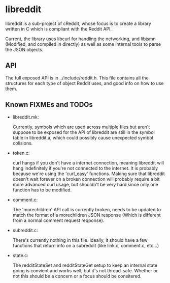 libreddit
=========

libreddit is a sub-project of cReddit, whose focus is to create a library
written in C which is compliant with the Reddit API.

Current, the library uses libcurl for handling the networking, and libjsmn
(Modified, and compiled in directly) as well as some internal tools to parse
the JSON objects.

API
---

The full exposed API is in ../include/reddit.h. This file contains all the
structures for each type of object Reddit uses, and good info on how to use
them.

Known FIXMEs and TODOs
----------------------
*   libreddit.mk:

    Currently, symbols which are used across multiple files but aren't suppose
    to be exposed for the API of libreddit are still in the symbol table in
    libreddit.a, which could possibly cause unexpected symbol colisions.

*   token.c:

    curl hangs if you don't have a internet connection, meaning libreddit will
    hang indefinitely if you're not connected to the internet. It is probably
    because we're using the 'curl_easy' functions. Making sure that libreddit
    doesn't wait forever on a broken connection will probably require a bit
    more advanced curl usage, but shouldn't be very hard since only one
    function has to be modified.

*   comment.c:

    The 'morechildren' API call is currently broken, needs to be updated to
    match the format of a morechildren JSON response (Which is different from a
    normal comment request reqponse).

*   subreddit.c:

    There's currently nothing in this file. Ideally, it should have a few
    functions that return info on a subreddit (like link.c, comment.c, etc...)

*   state.c:

    The redditStateSet and redditStateGet setup to keep an internal state going
    is convient and works well, but it's not thread-safe. Whether or not this
    should be a concern or a focus should be consitered.

